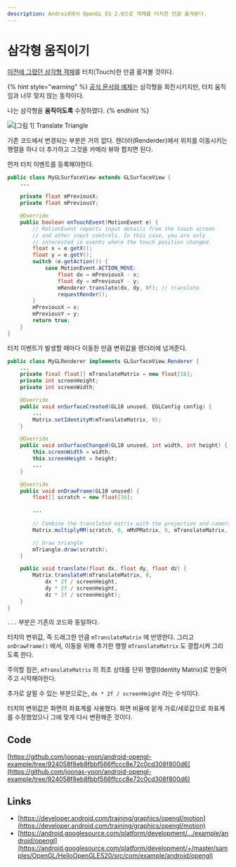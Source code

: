 ```yaml
---
description: Android에서 OpenGL ES 2.0으로 객체를 터치한 만큼 옮겨본다.
---
```


# 삼각형 움직이기

[이전에 그렸던 삼각형 객체](draw-triangle.md)를 터치\(Touch\)한 만큼 옮겨볼 것이다.

{% hint style="warning" %}
[공식 문서와 예제](https://developer.android.com/training/graphics/opengl/motion)는 삼각형을 회전시키지만, 터치 움직임과 너무 맞지 않는 동작이다.

나는 삼각형을 **움직이도록** 수정하였다.
{% endhint %}

![\[&#xADF8;&#xB9BC; 1\] Translate Triangle](../../.gitbook/assets/android-opengl-translate.gif)

기존 코드에서 변경되는 부분은 거의 없다. 렌더러\(Renderder\)에서 위치를 이동시키는 행렬을 하나 더 추가하고 그것을 카메라 뷰와 합치면 된다.

먼저 터치 이벤트를 등록해야한다.

```java
public class MyGLSurfaceView extends GLSurfaceView {
    ...

    private float mPreviousX;
    private float mPreviousY;

    @Override
    public boolean onTouchEvent(MotionEvent e) {
        // MotionEvent reports input details from the touch screen
        // and other input controls. In this case, you are only
        // interested in events where the touch position changed.
        float x = e.getX();
        float y = e.getY();
        switch (e.getAction()) {
            case MotionEvent.ACTION_MOVE:
                float dx = mPreviousX - x;
                float dy = mPreviousY - y;
                mRenderer.translate(dx, dy, 0f); // translate
                requestRender();
        }
        mPreviousX = x;
        mPreviousY = y;
        return true;
    }
}
```

터치 이벤트가 발생할 때마다 이동한 만큼 변위값을 렌더러에 넘겨준다.

```java
public class MyGLRenderer implements GLSurfaceView.Renderer {
    ...
    private final float[] mTranslateMatrix = new float[16];
    private int screenHeight;
    private int screenWidth;

    @Override
    public void onSurfaceCreated(GL10 unused, EGLConfig config) {
        ...
        Matrix.setIdentityM(mTranslateMatrix, 0);
    }

    @Override
    public void onSurfaceChanged(GL10 unused, int width, int height) {
        this.screenWidth = width;
        this.screenHeight = height;
        ...
    }

    @Override
    public void onDrawFrame(GL10 unused) {
        float[] scratch = new float[16];
        
        ...
        
        // Combine the translated matrix with the projection and camera view
        Matrix.multiplyMM(scratch, 0, mMVPMatrix, 0, mTranslateMatrix, 0);

        // Draw triangle
        mTriangle.draw(scratch);
    }

    public void translate(float dx, float dy, float dz) {
        Matrix.translateM(mTranslateMatrix, 0,
            dx * 2f / screenHeight,
            dy * 2f / screenHeight,
            dz * 2f / screenHeight);
    }
}
```

`...` 부분은 기존의 코드와 동일하다.

터치의 변위값, 즉 드래그한 만큼 `mTranslateMatrix` 에 반영한다. 그리고 `onDrawFrame()` 에서, 이동을 위해 추가한 행렬 `mTranslateMatrix` 도 결합시켜 그리도록 한다.

주의할 점은,  `mTranslateMatrix` 의 최초 상태를 단위 행렬\(Identity Matrix\)로 만들어주고 시작해야한다.

추가로 살필 수 있는 부분으로는, `dx * 2f / screenHeight` 라는 수식이다. 

터치의 변위값은 화면의 좌표계를 사용했다. 화면 비율에 맡게 가로/세로값으로 좌표계를 수정했었으니 그에 맞게 다시 변환해준 것이다. 

## Code

[https://github.com/joonas-yoon/android-opengl-example/tree/924058f8eb8fbbf566ffccc8e72c0cd308f800d6](https://github.com/joonas-yoon/android-opengl-example/tree/924058f8eb8fbbf566ffccc8e72c0cd308f800d6)

## Links

* [https://developer.android.com/training/graphics/opengl/motion](https://developer.android.com/training/graphics/opengl/motion)
* [https://android.googlesource.com/platform/development/.../example/android/opengl](https://android.googlesource.com/platform/development/+/master/samples/OpenGL/HelloOpenGLES20/src/com/example/android/opengl)

